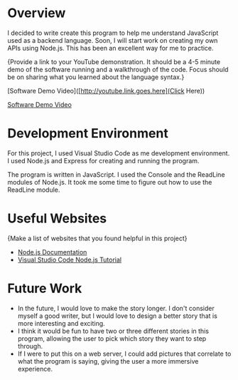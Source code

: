 # Overview

I decided to write create this program to help me understand JavaScript used as a backend language. Soon, I will start work on creating my own APIs using Node.js. This has been an excellent way for me to practice.

{Provide a link to your YouTube demonstration. It should be a 4-5 minute demo of the software running and a walkthrough of the code. Focus should be on sharing what you learned about the language syntax.}

[Software Demo Video]([http://youtube.link.goes.here](Click Here))

[Software Demo Video]([http://youtube.link.goes.here](https://youtu.be/VLTE3cEFeCk))

# Development Environment

For this project, I used Visual Studio Code as me development environment. I used Node.js and Express for creating and running the program.

The program is written in JavaScript. I used the Console and the ReadLine modules of Node.js. It took me some time to figure out how to use the ReadLine module.

# Useful Websites

{Make a list of websites that you found helpful in this project}

- [Node.js Documentation]([http://url.link.goes.here](https://nodejs.org/docs/v22.13.1/api/documentation.html))
- [Visual Studio Code Node.js Tutorial]([http://url.link.goes.here](https://code.visualstudio.com/docs/nodejs/nodejs-tutorial))

# Future Work

- In the future, I would love to make the story longer. I don't consider myself a good writer, but I would love to design a better story that is more interesting and exciting.
- I think it would be fun to have two or three different stories in this program, allowing the user to pick which story they want to step through.
- If I were to put this on a web server, I could add pictures that correlate to what the program is saying, giving the user a more immersive experience.
